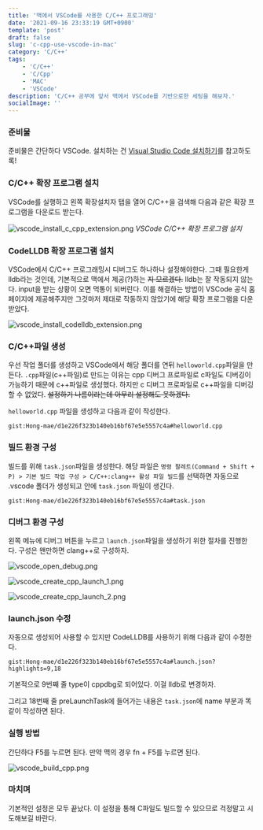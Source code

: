 ```yaml
---
title: '맥에서 VSCode를 사용한 C/C++ 프로그래밍'
date: '2021-09-16 23:33:19 GMT+0900'
template: 'post'
draft: false
slug: 'c-cpp-use-vscode-in-mac'
category: 'C/C++'
tags:
    - 'C/C++'
    - 'C/Cpp'
    - 'MAC'
    - 'VSCode'
description: 'C/C++ 공부에 앞서 맥에서 VSCode를 기반으로한 세팅을 해보자.'
socialImage: ''
---
```


### 준비물

준비물은 간단하다 VSCode. 설치하는 건 [Visual Studio Code 설치하기](/posts/install-vscode)를 참고하도록!

### C/C\+\+ 확장 프로그램 설치

VSCode를 실행하고 왼쪽 확장설치자 탭을 열어 C/C++을 검색해 다음과 같은 확장 프로그램을 다운로드 받는다.

<div class='picture'>

![vscode_install_c_cpp_extension.png](/media/vscode_install_c_cpp_extension.png) _VSCode C/C\+\+ 확장 프로그램 설치_

</div>

### CodeLLDB 확장 프로그램 설치

VSCode에서 C/C++ 프로그래밍시 디버그도 하나하나 설정해야한다. 그때 필요한게 lldb라는 것인데, 기본적으로 맥에서 제공(?)하는 ~~지 모르겠다.~~ lldb는 잘 작동되지 않는다. input을 받는 상황이 오면 먹통이 되버린다. 이를 해결하는 방법이 VSCode 공식 홈페이지에 제공해주지만 그것마저 제대로 작동하지 않았기에 해당 확장 프로그램을 다운 받았다.

<div class='picture'>

![vscode_install_codelldb_extension.png](/media/vscode_install_codelldb_extension.png)

</div>

### C/C\+\+파일 생성

우선 작업 폴더를 생성하고 VSCode에서 해당 폴더를 연뒤 `helloworld.cpp`파일을 만든다. `.cpp`파일(c++파일)로 만드는 이유는 cpp 디버그 프로파일로 c파일도 디버깅이 가능하기 때문에 c++파일로 생성했다. 하지만 c 디버그 프로파일로 c++파일을 디버깅 할 수 없었다. ~~설정하기 나름이라는데 아무리 설정해도 못하겠다.~~

`helloworld.cpp` 파일을 생성하고 다음과 같이 작성한다.

`gist:Hong-mae/d1e226f323b140eb16bf67e5e5557c4a#helloworld.cpp`

### 빌드 환경 구성

빌드를 위해 `task.json`파일을 생성한다. 해당 파일은 `명령 팔레트(Command + Shift + P) > 기본 빌드 작업 구성 > C/C++:clang++ 활성 파일 빌드`를 선택하면 자동으로 .vscode 폴더가 생성되고 안에 `task.json` 파일이 생긴다.

`gist:Hong-mae/d1e226f323b140eb16bf67e5e5557c4a#task.json`

### 디버그 환경 구성

왼쪽 메뉴에 디버그 버튼을 누르고 `launch.json`파일을 생성하기 위한 절차를 진행한다. 구성은 왠만하면 clang++로 구성하자.

<div class='picture'>

![vscode_open_debug.png](/media/vscode_open_debug.png)

![vscode_create_cpp_launch_1.png](/media/vscode_create_cpp_launch_1.png)

![vscode_create_cpp_launch_2.png](/media/vscode_create_cpp_launch_2.png)

</div>

### launch.json 수정

자동으로 생성되어 사용할 수 있지만 CodeLLDB를 사용하기 위해 다음과 같이 수정한다.

`gist:Hong-mae/d1e226f323b140eb16bf67e5e5557c4a#launch.json?highlights=9,18`

기본적으로 9번째 줄 type이 cppdbg로 되어있다. 이걸 lldb로 변경하자.

그리고 18번째 줄 preLaunchTask에 들어가는 내용은 `task.json`에 name 부분과 똑같이 작성하면 된다.

### 실행 방법

간단하다 F5를 누르면 된다. 만약 맥의 경우 fn + F5를 누르면 된다.

![vscode_build_cpp.png](/media/vscode_build_cpp.png)

### 마치며

기본적인 설정은 모두 끝났다. 이 설정을 통해 C파일도 빌드할 수 있으므로 걱정말고 시도해보길 바란다.
